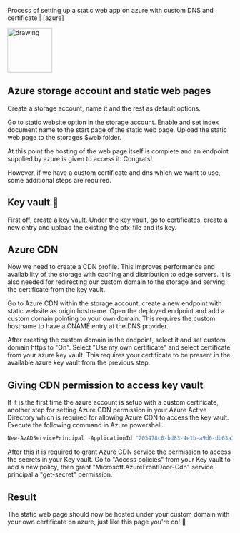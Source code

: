 Process of setting up a static web app on azure with custom DNS and certificate | [azure]

<img style="" src="https://ms-azuretools.gallerycdn.vsassets.io/extensions/ms-azuretools/vscode-azurestaticwebapps/0.9.0/1636755230878/Microsoft.VisualStudio.Services.Icons.Default" alt="drawing" width="100"/>


## Azure storage account and static web pages

Create a storage account, name it and the rest as default options. 

Go to static website option in the storage account. Enable and set index document name to the start page of the static web page. Upload the static web page to the storages $web folder.

At this point the hosting of the web page itself is complete and an endpoint supplied by azure is given to access it. Congrats! 

However, if we have a custom certificate and dns which we want to use, some additional steps are required.

## Key vault 🔑

First off, create a key vault. Under the key vault, go to certificates, create a new entry and upload the existing the pfx-file and its key. 

## Azure CDN

Now we need to create a CDN profile. This improves performance and availability of the storage with caching and distribution to edge servers. It is also needed for redirecting our custom domain to the storage and serving the certificate from the key vault.

Go to Azure CDN within the storage account, create a new endpoint with static website as origin hostname. Open the deployed endpoint and add a custom domain pointing to your own domain. This requires the custom hostname to have a CNAME entry at the DNS provider.

After creating the custom domain in the endpoint, select it and set custom domain https to "On". Select "Use my own certificate" and select certificate from your azure key vault. This requires your certificate to be present in the available azure key vault from the previous step. 

## Giving CDN permission to access key vault

If it is the first time the azure account is setup with a custom certificate, another step for setting Azure CDN permission in your Azure Active Directory which is required for allowing Azure CDN to access the key vault. Execute the following command in Azure powershell.

```powershell
New-AzADServicePrincipal -ApplicationId "205478c0-bd83-4e1b-a9d6-db63a3e1e1c8
```

After this it is required to grant Azure CDN service the permission to access the secrets in your Key vault. Go to "Access policies" from your Key vault to add a new policy, then grant "Microsoft.AzureFrontDoor-Cdn" service principal a "get-secret" permission.

## Result

The static web page should now be hosted under your custom domain with your own certificate on azure, just like this page you're on! 🍾 

